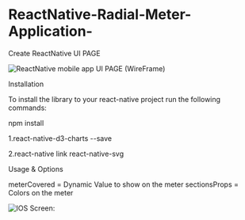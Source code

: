 # ReactNative-Radial-Meter-Application-
Create ReactNative UI PAGE

![ReactNative mobile app  UI PAGE (WireFrame)](https://github.com/VinVinay/ReactNative-Radial-Meter-Application-/blob/master/zepline.png)


Installation

To install the library to your react-native project run the following commands:

npm install

1.react-native-d3-charts --save

2.react-native link react-native-svg



Usage & Options

meterCovered = Dynamic Value to show on the meter
sectionsProps = Colors on the meter


![IOS Screen:]( https://github.com/VinVinay/ReactNative-Radial-Meter-Application-/blob/master/Result.png)
